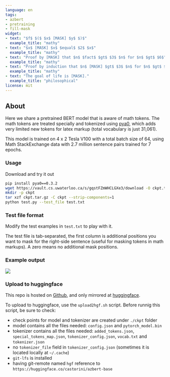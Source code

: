 ```yaml
---
language: en
tags:
- azbert
- pretraining
- fill-mask
widget:
- text: "$f$ $($ $x$ [MASK] $y$ $)$"
  example_title: "mathy"
- text: "$x$ [MASK] $x$ $equal$ $2$ $x$"
  example_title: "mathy"
- text: "Proof by [MASK] that $n$ $fact$ $gt$ $3$ $n$ for $n$ $gt$ $6$"
  example_title: "mathy"
- text: "Proof by induction that $n$ [MASK] $gt$ $3$ $n$ for $n$ $gt$ $6$"
  example_title: "mathy"
- text: "The goal of life is [MASK]."
  example_title: "philosophical"
license: mit
---
```


## About
Here we share a pretrained BERT model that is aware of math tokens. The math tokens are treated specially and tokenized using [pya0](https://github.com/approach0/pya0), which adds very limited new tokens for latex markup (total vocabulary is just 31,061).

This model is trained on 4 x 2 Tesla V100 with a total batch size of 64, using Math StackExchange data with 2.7 million sentence pairs trained for 7 epochs.

### Usage
Download and try it out
```sh
pip install pya0==0.3.2
wget https://vault.cs.uwaterloo.ca/s/gqstFZmWHCLGXe3/download -O ckpt.tar.gz
mkdir -p ckpt
tar xzf ckpt.tar.gz -C ckpt --strip-components=1
python test.py --test_file test.txt
```

### Test file format
Modify the test examples in `test.txt` to play with it.

The test file is tab-separated, the first column is additional positions you want to mask for the right-side sentence (useful for masking tokens in math markups). A zero means no additional mask positions.

### Example output
![](https://i.imgur.com/xpl87KO.png)

### Upload to huggingface
This repo is hosted on [Github](https://github.com/approach0/azbert), and only mirrored at [huggingface](https://huggingface.co/castorini/azbert-base).

To upload to huggingface, use the `upload2hgf.sh` script.
Before runnig this script, be sure to check:
* check points for model and tokenizer are created under `./ckpt` folder
* model contains all the files needed: `config.json` and `pytorch_model.bin`
* tokenizer contains all the files needed: `added_tokens.json`, `special_tokens_map.json`, `tokenizer_config.json`, `vocab.txt` and `tokenizer.json`
* no `tokenizer_file` field in `tokenizer_config.json` (sometimes it is located locally at `~/.cache`)
* `git-lfs` is installed
* having git-remote named `hgf` reference to `https://huggingface.co/castorini/azbert-base`
